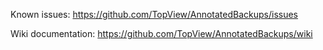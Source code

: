 Known issues:  https://github.com/TopView/AnnotatedBackups/issues

Wiki documentation: https://github.com/TopView/AnnotatedBackups/wiki

